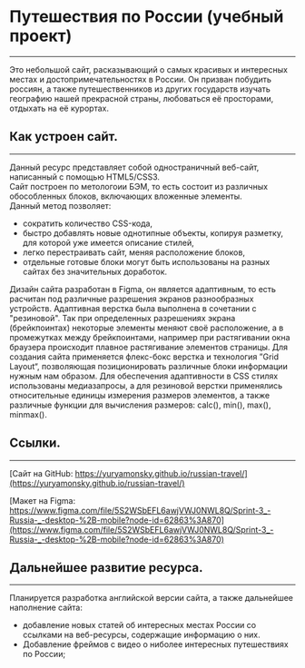 # Путешествия по России (учебный проект)
-----------------------
Это небольшой сайт, расказывающий о самых красивых и интересных местах и достопримечательностях в России.
Он призван побудить россиян, а также путешественников из других государств изучать географию нашей 
прекрасной страны, любоваться её просторами, отдыхать на её курортах.

## Как устроен сайт.
--------------------
Данный ресурс представляет собой одностраничный веб-сайт, написанный с помощью HTML5/CSS3.  
Сайт построен по метологоии БЭМ, то есть состоит из различных обособленных блоков, включающих вложенные элементы.  
Данный метод позволяет:
- сократить количество CSS-кода,
- быстро добавлять новые однотипные объекты, копируя разметку, для которой уже имеется описание стилей,
- легко перестраивать сайт, меняя расположение блоков,
- отдельные готовые блоки могут быть использованы на разных сайтах без значительных доработок.  

Дизайн сайта разработан в Figma, он является адаптивным, то есть расчитан под различные разрешения экранов
разнообразных устройств. Адаптивная верстка была выполнена в сочетании с "резиновой". Так при определенных разрешениях
экрана (брейкпоинтах) некоторые элементы меняют своё расположение, а в промежутках между брейкпоинтами, например при 
растягивании окна браузера происходит плавное растягивание элементов страницы.
Для создания сайта применяется флекс-бокс верстка и технология ”Grid Layout“, позволяющая позиционировать различные
блоки информации нужным нам образом. Для обеспечения адаптивности в CSS стилях использованы медиазапросы, а для 
резиновой верстки применялись относительные единицы измерения размеров элементов, а также различные функции для вычисления
размеров: calc(), min(), max(), minmax().

## Ссылки.
----------
[Сайт на GitHub: https://yuryamonsky.github.io/russian-travel/](https://yuryamonsky.github.io/russian-travel/)

[Макет на Figma: https://www.figma.com/file/5S2WSbEFL6awjVWJ0NWL8Q/Sprint-3_-Russia-_-desktop-%2B-mobile?node-id=62863%3A870](https://www.figma.com/file/5S2WSbEFL6awjVWJ0NWL8Q/Sprint-3_-Russia-_-desktop-%2B-mobile?node-id=62863%3A870)

## Дальнейшее развитие ресурса.
-------------------------------
Планируется разработка английской версии сайта, а также дальнейшее наполнение сайта:
- добавление новых статей об интересных местах России со ссылками на веб-ресурсы, содержащие информацию о них.
- Добавление фреймов с видео о ниболее интересных путешествиях по России;

